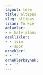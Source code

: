 ```yaml
---
layout: term
title: altıpas
slug: altipas
lisan: Türkçe
anlamlar:
- ► kale alanı
ozellikler:
- - isim
  - spor
ornekler:
- - ''
orneklerkaynak:
- - ''
---
```

